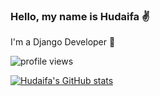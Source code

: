 
### Hello, my name is Hudaifa ✌️

I'm a Django Developer 💚

![profile views](https://komarev.com/ghpvc/?username=hudaifa-saleh&color=red)

[![Hudaifa's GitHub stats](https://github-readme-stats.vercel.app/api?username=hudaifa-saleh&theme=ambient_gradient&show_owner=true&show_icons=true)](https://github.com/anuraghazra/github-readme-stats)
